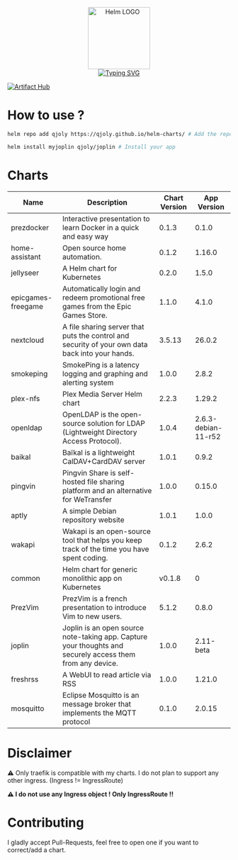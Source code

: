 <p align="center">
    <img src="https://helm.sh/img/helm.svg" width="140px" alt="Helm LOGO"/>
    <br>
    <a href="https://qjoly.github.io/helm-charts"><img src="https://readme-typing-svg.herokuapp.com?font=Fira+Code&pause=1000&color=0F1689&background=FFFFFF00&center=true&vCenter=true&width=435&lines=QJOLY’s+Chart+Repository;qjoly.github.io%2Fhelm-charts;+Feel+free+to+contribute" alt="Typing SVG" /></a>
</p>

[![Artifact Hub](https://img.shields.io/endpoint?url=https://artifacthub.io/badge/repository/qjoly)](https://artifacthub.io/packages/search?repo=qjoly)

# How to use ? 

```bash
helm repo add qjoly https://qjoly.github.io/helm-charts/ # Add the repo to your helm
```
```bash
helm install myjoplin qjoly/joplin # Install your app
```

# Charts

| Name  | Description | Chart Version | App Version |
|-------|-------------|---------------|-------------|
| prezdocker | Interactive presentation to learn Docker in a quick and easy way | 0.1.3 | 0.1.0 |
| home-assistant | Open source home automation. | 0.1.2 | 1.16.0 |
| jellyseer | A Helm chart for Kubernetes | 0.2.0 | 1.5.0 |
| epicgames-freegame | Automatically login and redeem promotional free games from the Epic Games Store. | 1.1.0 | 4.1.0 |
| nextcloud | A file sharing server that puts the control and security of your own data back into your hands. | 3.5.13 | 26.0.2 |
| smokeping | SmokePing is a latency logging and graphing and alerting system | 1.0.0 | 2.8.2 |
| plex-nfs | Plex Media Server Helm chart | 2.2.3 | 1.29.2 |
| openldap | OpenLDAP is the open-source solution for LDAP (Lightweight Directory Access Protocol). | 1.0.4 | 2.6.3-debian-11-r52 |
| baikal | Baïkal is a lightweight CalDAV+CardDAV server | 1.0.1 | 0.9.2 |
| pingvin | Pingvin Share is self-hosted file sharing platform and an alternative for WeTransfer | 1.0.0 | 0.15.0 |
| aptly | A simple Debian repository website | 1.0.1 | 1.0.0 |
| wakapi | Wakapi is an open-source tool that helps you keep track of the time you have spent coding. | 0.1.2 | 2.6.2 |
| common | Helm chart for generic monolithic app on Kubernetes | v0.1.8 | 0 |
| PrezVim | PrezVim is a french presentation to introduce Vim to new users. | 5.1.2 | 0.8.0 |
| joplin | Joplin is an open source note-taking app. Capture your thoughts and securely access them from any device. | 1.0.0 | 2.11-beta |
| freshrss | A WebUI to read article via RSS | 1.0.0 | 1.21.0 |
| mosquitto | Eclipse Mosquitto is an message broker that implements the MQTT protocol | 0.1.0 | 2.0.15 |


# Disclaimer

:warning: Only traefik is compatible with my charts. I do not plan to support any other ingress. (Ingress != IngressRoute) 

**:warning: I do not use any Ingress object ! Only __IngressRoute__ !!**

# Contributing 

I gladly accept Pull-Requests, feel free to open one if you want to correct/add a chart. 
